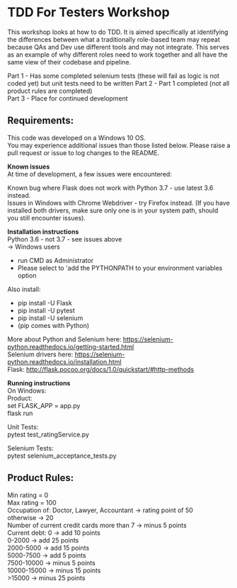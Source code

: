 TDD For Testers Workshop
========================

This workshop looks at how to do TDD.
It is aimed specifically at identifying the differences between what a traditionally role-based team may repeat because QAs and Dev use different tools and may not integrate. This serves as an example of why different roles need to work together and all have the same view of their codebase and pipeline.

Part 1 - Has some completed selenium tests (these will fail as logic is not coded yet) but unit tests need to be written 
Part 2 - Part 1 completed (not all product rules are completed)  
Part 3 - Place for continued development  

## Requirements:
This code was developed on a Windows 10 OS.  
You may experience additional issues than those listed below. Please raise a pull request or issue to log changes to the README.

**Known issues**  
At time of development, a few issues were encountered:

Known bug where Flask does not work with Python 3.7 - use latest 3.6 instead.  
Issues in Windows with Chrome Webdriver - try Firefox instead.  (If you have installed both drivers, make sure only one is in your system path, should you still encounter issues).

**Installation instructions**  
Python 3.6 - not 3.7 - see issues above  
-> Windows users
  * run CMD as Administrator  
  * Please select to 'add the PYTHONPATH to your environment variables option  

Also install:  
 * pip install -U Flask  
 * pip install -U pytest  
 * pip install -U selenium  
 * (pip comes with Python)  


More about Python and Selenium here: https://selenium-python.readthedocs.io/getting-started.html  
Selenium drivers here: https://selenium-python.readthedocs.io/installation.html  
Flask: http://flask.pocoo.org/docs/1.0/quickstart/#http-methods  

**Running instructions**  
On Windows:  
  Product:  
    set FLASK_APP = app.py  
    flask run  

  Unit Tests:  
    pytest test_ratingService.py  

  Selenium Tests:  
    pytest selenium_acceptance_tests.py  


## Product Rules:  
Min rating = 0  
Max rating = 100  
Occupation of: Doctor, Lawyer, Accountant -> rating point of 50  
                                otherwise -> 20  
Number of current credit cards more than 7 -> minus 5 points  
Current debt: 0  -> add 10 points  
         0-2000  -> add 25 points  
      2000-5000  -> add 15 points  
      5000-7500  -> add 5 points  
     7500-10000  -> minus 5 points  
    10000-15000  -> minus 15 points  
         >15000  -> minus 25 points  
